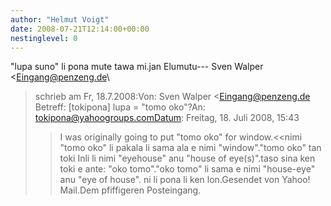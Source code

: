 ```yaml
---
author: "Helmut Voigt"
date: 2008-07-21T12:14:00+00:00
nestinglevel: 0
---
```

"lupa suno" li pona mute tawa mi.jan Elumutu---
 Sven Walper <[Eingang@penzeng.de](mailto://Eingang@penzeng.de)\
> schrieb am Fr, 18.7.2008:Von: Sven Walper <[Eingang@penzeng.de](mailto://Eingang@penzeng.de)\
>Betreff: \[tokipona\] lupa = "tomo oko"?An: [tokipona@yahoogroups.comDatum](mailto://tokipona@yahoogroups.comDatum): Freitag, 18. Juli 2008, 15:43
>>I was originally going to put "tomo oko" for window.<<nimi "tomo oko" li pakala li sama ala e nimi "window"."tomo oko" tan toki Inli li nimi "eyehouse" anu "house of eye(s)".taso sina ken toki e ante: "oko tomo"."oko tomo" li sama e nimi "house-eye" anu "eye of house". ni li pona li ken lon.Gesendet von Yahoo! Mail.Dem pfiffigeren Posteingang.
